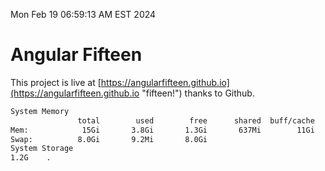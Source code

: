 Mon Feb 19 06:59:13 AM EST 2024

# Angular Fifteen


This project is live at [https://angularfifteen.github.io](https://angularfifteen.github.io "fifteen!") thanks to Github.

```bash
System Memory
               total        used        free      shared  buff/cache   available
Mem:            15Gi       3.8Gi       1.3Gi       637Mi        11Gi        11Gi
Swap:          8.0Gi       9.2Mi       8.0Gi
System Storage
1.2G	.
